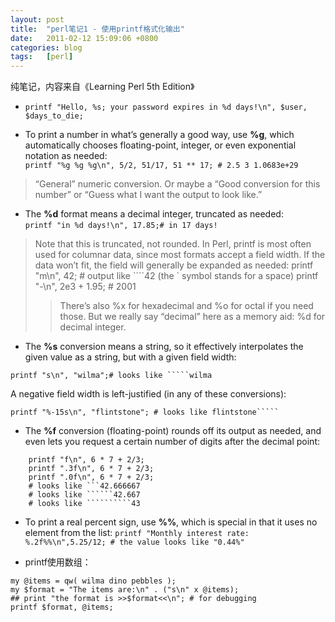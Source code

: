 ```yaml
---
layout: post
title:  "perl笔记1 - 使用printf格式化输出"
date:   2011-02-12 15:09:06 +0800
categories: blog
tags:   [perl]
---
```

纯笔记，内容来自《Learning Perl 5th Edition》

- `printf "Hello, %s; your password expires in %d days!\n", $user, $days_to_die;`

- To print a number in what’s generally a good way, use **%g**, which automatically chooses
floating-point, integer, or even exponential notation as needed:    
`printf "%g %g %g\n", 5/2, 51/17, 51 ** 17; # 2.5 3 1.0683e+29`

>“General” numeric conversion. Or maybe a “Good conversion for this number” or “Guess what I want the
output to look like.”

- The **%d** format means a decimal integer, truncated as needed:   
`printf "in %d days!\n", 17.85;# in 17 days!`

>Note that this is truncated, not rounded.
In Perl, printf is most often used for columnar data, since most formats accept a field
width. If the data won’t fit, the field will generally be expanded as needed:
printf "m\n", 42; # output like \`\`\`\`42 (the ` symbol stands for a space)
printf "-\n", 2e3 + 1.95; # 2001
>>There’s also %x for hexadecimal and %o for octal if you need those. But we really say “decimal” here as a
memory aid: %d for decimal integer.

- The **%s** conversion means a string, so it effectively interpolates the given value as a string,
but with a given field width:
<pre><code>printf "s\n", "wilma";# looks like `````wilma 
</code></pre>          
A negative field width is left-justified (in any of these conversions):             
<pre><code>printf "%-15s\n", "flintstone"; # looks like flintstone`````</code></pre>  

 - The **%f** conversion (floating-point) rounds off its output as needed, and even lets you
request a certain number of digits after the decimal point:
<pre><code>    printf "f\n", 6 * 7 + 2/3;
    printf ".3f\n", 6 * 7 + 2/3;
    printf ".0f\n", 6 * 7 + 2/3;
    # looks like ```42.666667
    # looks like ``````42.667
    # looks like ``````````43
</code></pre>  
- To print a real percent sign, use **%%**, which is special in that it uses no element from the
list:
`printf "Monthly interest rate: %.2f%%\n",5.25/12; # the value looks like "0.44%"`

- printf使用数组：       
<pre><code>my @items = qw( wilma dino pebbles );              
my $format = "The items are:\n" . ("s\n" x @items);              
## print "the format is >>$format<<\n"; # for debugging                
printf $format, @items;
</code></pre>
